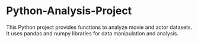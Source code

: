 # Python-Analysis-Project
This Python project provides functions to analyze movie and actor datasets. It uses pandas and numpy libraries for data manipulation and analysis.
